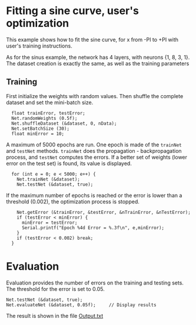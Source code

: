 # Fitting a sine curve, user's optimization
This example shows how to fit the sine curve, for x from -PI to +PI with user's training instructions.

As for the sinus example, the network has 4 layers, with neurons {1, 8, 3, 1}. The dataset creation is exactly the same, as well as the training parameters

## Training 
First initialize the weights with random values. Then shuffle the complete dataset and set the mini-batch size. 
```
  float trainError, testError;
  Net.randomWeights (0.5f);
  Net.shuffleDataset (&dataset, 0, nData);
  Net.setBatchSize (30);
  float minError = 10;
```
A maximum of 5000 epochs are run. One epoch is made of the `trainNet` and `testNet` methods. `trainNet` does the propagation - backpropagation process, and `testNet` computes the errors. If a better set of weights (lower error on the test set) is found, its value is displayed. 
```
  for (int e = 0; e < 5000; e++) {
    Net.trainNet (&dataset);
    Net.testNet (&dataset, true);
```
If the maximum number of epochs is reached or the error is lower than a threshold (0.002), the optimization process is stopped.
```
    Net.getError (&trainError, &testError, &nTrainError, &nTestError);
    if (testError < minError) {
      minError = testError;
      Serial.printf("Epoch %4d Error = %.3f\n", e,minError);
    }
    if (testError < 0.002) break;
  }
```

# Evaluation
Evaluation provides the number of errors on the training and testing sets. The threshold for the error is set to 0.05.
```
Net.testNet (&dataset, true);
Net.evaluateNet (&dataset, 0.05f);     // Display results
```
The result is shown in the file [Output.txt](https://github.com/lesept777/MLP-for-ESP32/blob/master/examples/MLP_Sinus2/Output.txt)
